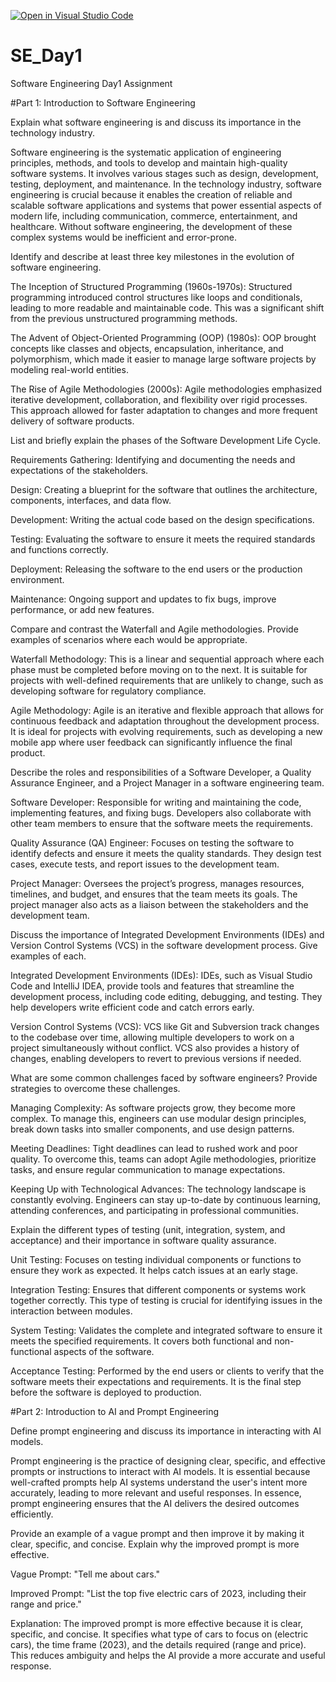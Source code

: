 [![Open in Visual Studio Code](https://classroom.github.com/assets/open-in-vscode-2e0aaae1b6195c2367325f4f02e2d04e9abb55f0b24a779b69b11b9e10269abc.svg)](https://classroom.github.com/online_ide?assignment_repo_id=15567482&assignment_repo_type=AssignmentRepo)
# SE_Day1
Software Engineering Day1 Assignment

#Part 1: Introduction to Software Engineering

Explain what software engineering is and discuss its importance in the technology industry.

  Software engineering is the systematic application of engineering principles, methods, and tools to develop and maintain high-quality software systems. It involves various stages such as design, development, testing, deployment, and maintenance. 
  In the technology industry, software engineering is crucial because it enables the creation of reliable and scalable software applications and systems that power essential aspects of modern life, including communication, commerce, entertainment, and healthcare. 
  Without software engineering, the development of these complex systems would be inefficient and error-prone.

Identify and describe at least three key milestones in the evolution of software engineering.

  The Inception of Structured Programming (1960s-1970s): Structured programming introduced control structures like loops and conditionals, leading to more readable and maintainable code. This was a significant shift from the previous unstructured programming methods.
  
  The Advent of Object-Oriented Programming (OOP) (1980s): OOP brought concepts like classes and objects, encapsulation, inheritance, and polymorphism, which made it easier to manage large software projects by modeling real-world entities.
  
  The Rise of Agile Methodologies (2000s): Agile methodologies emphasized iterative development, collaboration, and flexibility over rigid processes. This approach allowed for faster adaptation to changes and more frequent delivery of software products.
  
List and briefly explain the phases of the Software Development Life Cycle.

  Requirements Gathering: Identifying and documenting the needs and expectations of the stakeholders.
  
  Design: Creating a blueprint for the software that outlines the architecture, components, interfaces, and data flow.
  
  Development: Writing the actual code based on the design specifications.
  
  Testing: Evaluating the software to ensure it meets the required standards and functions correctly.
  
  Deployment: Releasing the software to the end users or the production environment.
  
  Maintenance: Ongoing support and updates to fix bugs, improve performance, or add new features.

Compare and contrast the Waterfall and Agile methodologies. Provide examples of scenarios where each would be appropriate.

  Waterfall Methodology: This is a linear and sequential approach where each phase must be completed before moving on to the next. It is suitable for projects with well-defined requirements that are unlikely to change, such as developing software for regulatory compliance.
  
  Agile Methodology: Agile is an iterative and flexible approach that allows for continuous feedback and adaptation throughout the development process. It is ideal for projects with evolving requirements, such as developing a new mobile app where user feedback can significantly influence the final product.
  
Describe the roles and responsibilities of a Software Developer, a Quality Assurance Engineer, and a Project Manager in a software engineering team.

  Software Developer: Responsible for writing and maintaining the code, implementing features, and fixing bugs. Developers also collaborate with other team members to ensure that the software meets the requirements.
  
  Quality Assurance (QA) Engineer: Focuses on testing the software to identify defects and ensure it meets the quality standards. They design test cases, execute tests, and report issues to the development team.
  
  Project Manager: Oversees the project’s progress, manages resources, timelines, and budget, and ensures that the team meets its goals. The project manager also acts as a liaison between the stakeholders and the development team.


Discuss the importance of Integrated Development Environments (IDEs) and Version Control Systems (VCS) in the software development process. Give examples of each.

  Integrated Development Environments (IDEs): IDEs, such as Visual Studio Code and IntelliJ IDEA, provide tools and features that streamline the development process, including code editing, debugging, and testing. They help developers write efficient code and catch errors early.
  
  Version Control Systems (VCS): VCS like Git and Subversion track changes to the codebase over time, allowing multiple developers to work on a project simultaneously without conflict. VCS also provides a history of changes, enabling developers to revert to previous versions if needed.

What are some common challenges faced by software engineers? Provide strategies to overcome these challenges.

  Managing Complexity: As software projects grow, they become more complex. To manage this, engineers can use modular design principles, break down tasks into smaller components, and use design patterns.
  
  Meeting Deadlines: Tight deadlines can lead to rushed work and poor quality. To overcome this, teams can adopt Agile methodologies, prioritize tasks, and ensure regular communication to manage expectations.
  
  Keeping Up with Technological Advances: The technology landscape is constantly evolving. Engineers can stay up-to-date by continuous learning, attending conferences, and participating in professional communities.

Explain the different types of testing (unit, integration, system, and acceptance) and their importance in software quality assurance.

  Unit Testing: Focuses on testing individual components or functions to ensure they work as expected. It helps catch issues at an early stage.
  
  Integration Testing: Ensures that different components or systems work together correctly. This type of testing is crucial for identifying issues in the interaction between modules.
  
  System Testing: Validates the complete and integrated software to ensure it meets the specified requirements. It covers both functional and non-functional aspects of the software.
  
  Acceptance Testing: Performed by the end users or clients to verify that the software meets their expectations and requirements. It is the final step before the software is deployed to production.



#Part 2: Introduction to AI and Prompt Engineering


Define prompt engineering and discuss its importance in interacting with AI models.

  Prompt engineering is the practice of designing clear, specific, and effective prompts or instructions to interact with AI models. It is essential because well-crafted prompts help AI systems understand the user's intent more accurately, leading to more relevant and useful responses. In essence, prompt engineering ensures that the AI delivers the desired outcomes efficiently.

Provide an example of a vague prompt and then improve it by making it clear, specific, and concise. Explain why the improved prompt is more effective.

  Vague Prompt: "Tell me about cars."
  
  Improved Prompt: "List the top five electric cars of 2023, including their range and price."
  
  Explanation: The improved prompt is more effective because it is clear, specific, and concise. It specifies what type of cars to focus on (electric cars), the time frame (2023), and the details required (range and price). This reduces ambiguity and helps the AI provide a more accurate and useful response.

